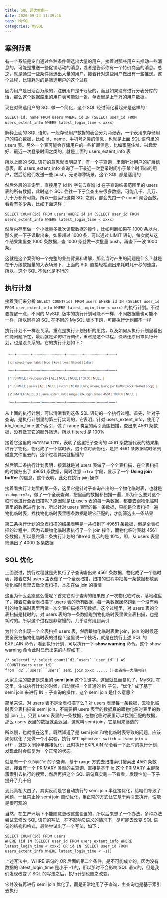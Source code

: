```yaml
---
title: SQL 调优案例一
date: 2020-09-24 11:39:46
tags: MySQL
categories: MySQL
---
```


## 案例背景

有一个系统是专门通过各种条件筛选出大量的用户，接着对那些用户去推动一些消息的。可能是推送一些促销活动的消息，或者是告诉你有一个特价商品的消息。总之，就是通过一些条件筛选出大量的用户，接着针对这些用户做出有一些推送。这个过程，比较耗时的是筛选用户的这个过程



因为用户是日活百万级的，注册用户是千万级的，而且如果没有进行分表分库的话，那么这个数据库里的用户表可能就一张，单表里是上千万的用户数据。



现在对筛选用户的 SQL 做一个简化，这个 SQL 经过简化看起来是这样的：

`SELECT id, name FROM users WHERE id IN (SELECT user_id FROM users_extent_info WHERE latest_login_time < xxxx)`



解释上面的 SQL 语句，一般存储用户数据的表会分为两张表，一个表用来存储用户的核心数据，比如 id、name、手机号之类的信息，也就是上面 SQL 语句里的 users 表。另外一个表可能会存储用户的一些扩展信息，比如家庭住址、兴趣爱好、最近一次登录时间之类的，就是上面的 users_extent_info 表



所以上面的 SQL 语句的意思就很明显了，有一个子查询，里面针对用户的扩展信息表，即 users_extent_info 查询了一下最近一次登录时间小于某个时间点的用户，然后给他们发送一些 push，无论哪种场景，这个 SQL 都是适用的



然后外层的查询里，直接用了 id IN 字句去查询 id 在子查询结果范围里的 users 表的所有数据，此时这个 SQL 往往一下子会查出来很多数据，可能几千、几万、几十万都有可能，所以一般运行这类 SQL 之前，都会先跑一个 count 聚合函数，看看有多少条，比如下面这样：

`SELECT COUNT(id) FROM users WHERE id IN (SELECT user_id FROM users_extent_info WHERE latest_login_time < xxxx)`



然后内存里做一个小批量多批次读取数据的操作，比如判断如果在 1000 条以内，那么就一下子读取出来，如果超过 1000 条，可以通过 LIMIT 语句，每次就从这个结果集里查 1000 条数据，查 1000 条就做一次批量 push，再查下一波 1000 条。



这就是这个案例的一个完整的业务背景和讲解，那么当时产生的问题是什么？就是在千万级数据量的大表场景下，上面的 SQL 直接轻松跑出来耗时几十秒的速度，所以，这个 SQL 不优化是不行的



## 执行计划

接着我们来分析 `SELECT COUNT(id) FROM users WHERE id IN (SELECT user_id FROM user_extent_info WHERE latest_login_time < xxxx)` 的执行计划。不过要提醒一点，不同的 MySQL 版本的执行计划可能不一样，不同数据量也可能不一样，所以同样的 SQL 在不同的 MySQL 版本下跑，可能执行计划都不一样



执行计划不一样没关系，重点是执行计划分析的思路，以及如何从执行计划里看出性能问题所在，最后就是如何进行调优，重点是这个过程，没法还原出来执行计划，也是没关系的。它的执行计划如下：

![执行计划](SQL-调优案例一/执行计划.png)



从上面的执行计划，可以清晰看到这条 SQL 语句的一个执行过程。首先，针对子查询，是执行计划里的第三行实现的，它表明，针对 users_extent_info，使用了 idx_login_time 这个索引，做了 range 类型的索引范围扫描，查出来 4561 条数据，没有做其它的额外筛选，所以 filtered 是 100%



接着它这里的 `MATERIALIZED`，表明了这里把子查询的 4561 条数据代表的结果集进行了物化，物化成了一个临时表，这个临时表物化，是把 4561 条数据临时落到磁盘文件里去的，这个过程其实就挺慢的



然后第二条执行计划表明，接着就是对 users 表做了一个全表扫描，在全表扫描的时候扫出了 49651 条数据，同时注意 `extra` 字段，显示了一个 **Using join buffer** 的信息，这个表明，此处在执行 join 操作



接着看执行计划里的第一条，这里它是针对子查询产出的一个物化临时表，也就是 `<subquery2>`，做了一个全表查询，把里面的数据都扫描一遍，那为什么要对这个临时表进行全表扫描呢？原因就是让 users 表的每一条数据，都要去跟物化临时表里的数据进行 join，所以针对 users 表里的每一条数据，只能是全表扫描一遍物化临时表，找找物化临时表里哪条数据是跟它匹配的，才能筛选出一条结果



第二条执行计划的全表扫描的结果表明是一共扫到了 49651 条数据，但是全表扫描的过程中，因为去跟物化临时表执行了一个 join 操作，而物化临时表就 4561 条数据，所以最终第二条执行计划的 filtered 显示的是 10%，即，从 users 表里筛选出了 4000 多条数据



## SQL 优化

上面说过，执行过程就是先执行了子查询查出来 4561 条数据，物化成了一个临时表，接着它对 users 主表做了一个全表扫描，扫描的过程中把每一条数据都放到物化临时表里去做全表扫描，本质在做 join 的事情



这里为什么会跑这么慢呢？首先它对子查询的结果做了一次物化临时表，落地磁盘了，接着它会全表扫描了 users 表的所有数据，每一条数据居然跑到一个没有索引的物化临时表里再做一次全表扫描找匹配数据。这个过程里，对 users 表的全表扫描是耗时的，对 users 表的每一条数据跑到物化临时表里做全表扫描，也是耗时的。所以这个过程是非常慢的，几乎没有用到索引



为什么会出现一个全表扫描 users 表，然后跟物化临时表做 join，join 的时候还要全表扫描物化临时表的过程？这里说一个技巧，就是在执行上述 SQL 的 EXPLAIN 命令，看到执行计划，可以执行一下 **show warning** 命令。这个 show warning 命令此时显示出来的内容如下：

```
/* select#1 */ select count(`d2.`users`.`user_id``) AS `COUNT(users.user_id)`
from `d2`.`users` `users` semi join xxxx .....（下面省略一大段内容）
```



大家关注的应该是这里的 **semi join** 这个关键字。这里就显而易见了，MySQL 在这里，生成执行计划的时候，自动就把一个普通的 IN 子句，“优化” 成了基于 semi join 来进行 IN + 子查询的操作，这个 semi join 是什么意思？



简单来说，对 users 表不是全表扫描了么？对 users 表里每一条数据，去物化临时表全表扫描做 semi join，不需要把 users 表里的数据真的跟物化临时表里的数据 join 上。只要 users 表里的一条数据，在物化临时表里可以找到匹配的数据，那么 users 表里的数据就会返回，这就叫 semi join，它是用来筛选的



所以慢，也就慢在这里。既然知道了是 semi join 和物化临时表导致的问题，应该如何优化？先做一个小实验，执行 `SET optimizer_switch = 'semijoin = off'`，就是关闭掉半连接优化，此时执行 EXPLAIN 命令看一下此时的执行计划，发现此时会恢复为一个正常的状态。



就是有一个 `SUBQUERY` 的子查询，基于 range 方式去扫描索引搜索出 4561 条数据，接着有一个 PRIMARY 类型的主查询，直接是基于 id 这个 PRIMARY 主键聚簇索引去执行的搜索，然后再把这个 SQL 语句真实跑一下看看，发现性能一下子提升了几十倍



到此真相大白了，其实反而是它自动执行的 semi join 半连接优化，给咱们导致了问题，一旦禁止掉 semi join 自动优化，用正常的方式让它基于索引去执行，性能是很可观的



当然，在生产环境下不能随意更改这些设置的，所以后来想了一个办法，多种办法尝试去修改 SQL 语句的写法，在不影响它语义的情况下，尽可能去改变 SQL 语句的结构和格式，最终尝试出了一个写法，如下：

```mysql
SELECT COUNT(id) FROM users 
WHERE (id IN (SELECT user_id FROM users_extent_info WHERE latest_login_time < xxxx) OR id IN (SELECT user_id FROM users_extent_info WHERE latest_login_time < -1))
```



上述写法中，WHRE 语句的 OR 后面的第二个条件，是不可能成立的，因为没有数据的 latest_login_time 是小于 -1 的，所以那时不会影响 SQL 语义的，但是我们发现改变了 SQL 的写法之后，执行计划也随之改变。



它并没有再进行 semi join 优化了，而是正常地用了子查询，主查询也是基于索引去执行